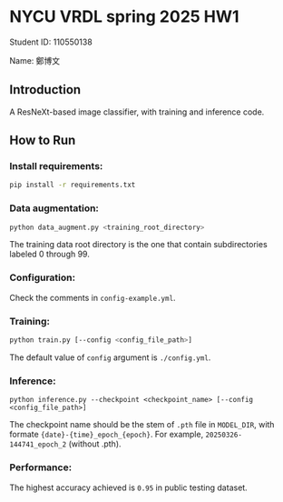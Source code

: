 # NYCU VRDL spring 2025 HW1

Student ID: 110550138

Name: 鄭博文

## Introduction

A ResNeXt-based image classifier, with training and inference code.

## How to Run

### Install requirements:

  ```bash
  pip install -r requirements.txt
  ```

### Data augmentation:

  ```bash
  python data_augment.py <training_root_directory>
  ```
  The training data root directory is the one that contain subdirectories labeled 0 through 99.

### Configuration:

  Check the comments in `config-example.yml`.

### Training:

  ```bash
  python train.py [--config <config_file_path>]
  ```
  The default value of `config` argument is `./config.yml`.

### Inference:

  ```
  python inference.py --checkpoint <checkpoint_name> [--config <config_file_path>]
  ```
  The checkpoint name should be the stem of `.pth` file in `MODEL_DIR`, with formate `{date}-{time}_epoch_{epoch}`. For example, `20250326-144741_epoch_2` (without .pth).

### Performance:

  The highest accuracy achieved is `0.95` in public testing dataset.